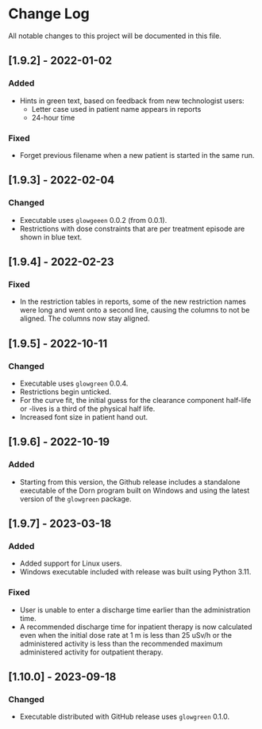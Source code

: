 # Change Log
All notable changes to this project will be documented in this file.

## [1.9.2] - 2022-01-02

### Added
- Hints in green text, based on feedback from new technologist users:
  - Letter case used in patient name appears in reports
  - 24-hour time

### Fixed
- Forget previous filename when a new patient is started in the same run.

## [1.9.3] - 2022-02-04

### Changed
- Executable uses `glowgeeen` 0.0.2 (from 0.0.1).
- Restrictions with dose constraints that are per treatment episode are shown in blue text.

## [1.9.4] - 2022-02-23

### Fixed
- In the restriction tables in reports, some of the new restriction names were long and went onto a second line, 
causing the columns to not be aligned. The columns now stay aligned.

## [1.9.5] - 2022-10-11

### Changed
- Executable uses `glowgreen` 0.0.4.
- Restrictions begin unticked.
- For the curve fit, the initial guess for the clearance component half-life or -lives is a third of the physical half life.
- Increased font size in patient hand out.

## [1.9.6] - 2022-10-19

### Added
- Starting from this version, the Github release includes a standalone executable of the Dorn program built on Windows and using the latest version of the `glowgreen` package.

## [1.9.7] - 2023-03-18

### Added
- Added support for Linux users.
- Windows executable included with release was built using Python 3.11.

### Fixed
- User is unable to enter a discharge time earlier than the administration time.
- A recommended discharge time for inpatient therapy is now calculated even when the initial dose rate at 1 m is less than 25 uSv/h or the administered activity is less than the recommended maximum administered activity for outpatient therapy.

## [1.10.0] - 2023-09-18

### Changed
- Executable distributed with GitHub release uses `glowgreen` 0.1.0.
